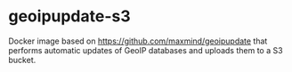 # geoipupdate-s3

Docker image based on https://github.com/maxmind/geoipupdate that performs automatic updates of GeoIP databases and uploads them to a S3 bucket.
